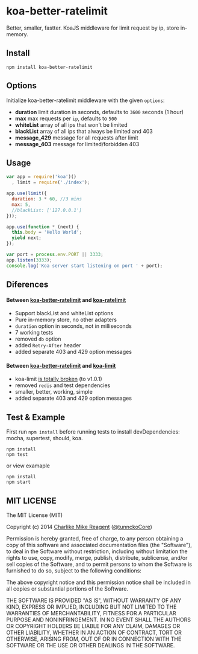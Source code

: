 koa-better-ratelimit
================

Better, smaller, fastter. KoaJS middleware for limit request by ip, store in-memory.

## Install

```
npm install koa-better-ratelimit
```

## Options
Initialize koa-better-ratelimit middleware with the given `options`:
- **duration** limit duration in seconds, defaults to `3600` seconds (1 hour)
- **max** max requests per `ip`, defaults to `500`
- **whiteList** array of all ips that won't be limited
- **blackList** array of all ips that always be limited and 403
- **message_429** message for all requests after limit
- **message_403** message for limited/forbidden 403


## Usage
```js
var app = require('koa')()
  , limit = require('./index');

app.use(limit({
  duration: 3 * 60, //3 mins
  max: 5,
  //blackList: ['127.0.0.1']
}));

app.use(function * (next) {
  this.body = 'Hello World';
  yield next;
});

var port = process.env.PORT || 3333;
app.listen(3333);
console.log('Koa server start listening on port ' + port);
```

## Diferences
#### Between [koa-better-ratelimit](https://github.com/tunnckoCore/koa-better-ratelimit) and [koa-ratelimit](https://github.com/koajs/ratelimit)
- Support blackList and whiteList options
- Pure in-memory store, no other adapters
- `duration` option in seconds, not in milliseconds
- 7 working tests
- removed `db` option
- added `Retry-After` header
- added separate 403 and 429 option messages

#### Between [koa-better-ratelimit](https://github.com/tunnckoCore/koa-better-ratelimit) and [koa-limit](https://github.com/koajs/koa-limit)
- koa-limit [is totally broken](https://github.com/koajs/koa-limit/issues/3#issuecomment-42731409) (to v1.0.1)
- removed `redis` and test dependencies
- smaller, better, working, simple
- added separate 403 and 429 option messages


## Test & Example
First run `npm install` before running tests to install devDependencies: mocha, supertest, should, koa.
```
npm install
npm test
```
or view examaple
```
npm install
npm start
```


## MIT LICENSE
The MIT License (MIT)

Copyright (c) 2014 [Charlike Mike Reagent](https://github.com/tunnckoCore) ([@tunnckoCore](https://twitter.com/tunnckoCore))

Permission is hereby granted, free of charge, to any person obtaining a copy
of this software and associated documentation files (the "Software"), to deal
in the Software without restriction, including without limitation the rights
to use, copy, modify, merge, publish, distribute, sublicense, and/or sell
copies of the Software, and to permit persons to whom the Software is
furnished to do so, subject to the following conditions:

The above copyright notice and this permission notice shall be included in all
copies or substantial portions of the Software.

THE SOFTWARE IS PROVIDED "AS IS", WITHOUT WARRANTY OF ANY KIND, EXPRESS OR
IMPLIED, INCLUDING BUT NOT LIMITED TO THE WARRANTIES OF MERCHANTABILITY,
FITNESS FOR A PARTICULAR PURPOSE AND NONINFRINGEMENT. IN NO EVENT SHALL THE
AUTHORS OR COPYRIGHT HOLDERS BE LIABLE FOR ANY CLAIM, DAMAGES OR OTHER
LIABILITY, WHETHER IN AN ACTION OF CONTRACT, TORT OR OTHERWISE, ARISING FROM,
OUT OF OR IN CONNECTION WITH THE SOFTWARE OR THE USE OR OTHER DEALINGS IN THE
SOFTWARE.